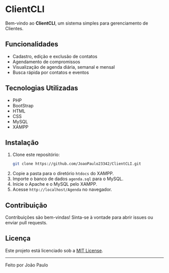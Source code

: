 # ClientCLI

Bem-vindo ao **ClientCLI**, um sistema simples para gerenciamento de Clientes.

## Funcionalidades

- Cadastro, edição e exclusão de contatos
- Agendamento de compromissos
- Visualização de agenda diária, semanal e mensal
- Busca rápida por contatos e eventos

## Tecnologias Utilizadas

- PHP
- BootStrap
- HTML
- CSS
- MySQL
- XAMPP

## Instalação

1. Clone este repositório:
    ```bash
    git clone https://github.com/JoaoPaulo23342/ClientCLI.git
    ```
2. Copie a pasta para o diretório `htdocs` do XAMPP.
3. Importe o banco de dados `agenda.sql` para o MySQL.
4. Inicie o Apache e o MySQL pelo XAMPP.
5. Acesse `http://localhost/Agenda` no navegador.

## Contribuição

Contribuições são bem-vindas! Sinta-se à vontade para abrir issues ou enviar pull requests.

## Licença

Este projeto está licenciado sob a [MIT License](LICENSE).

---
Feito por João Paulo